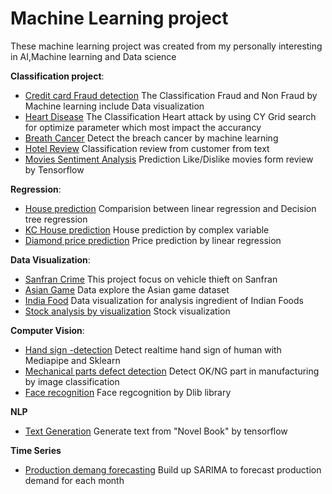 # Machine Learning project
These machine learning project was created from my personally interesting in AI,Machine learning and Data science

**Classification project**:
- [Credit card Fraud detection](https://github.com/Intraraksa/ML-projects/tree/master/Project/Credit%20Fraud%20Detection) The Classification Fraud and Non Fraud by Machine learning include Data visualization
- [Heart Disease](https://github.com/Intraraksa/ML-projects/tree/master/Project/Heart%20Disease) The Classification Heart attack by using CY Grid search for optimize parameter which most impact the accurancy
- [Breath Cancer](https://github.com/Intraraksa/ML-projects/tree/master/Project/Breath_cancer) Detect the breach cancer by machine learning
- [Hotel Review](https://github.com/Intraraksa/ML-projects/tree/master/Notebook/Hotel-review) Classification review from customer from text
- [Movies Sentiment Analysis](https://github.com/Intraraksa/ML-projects/tree/master/Project/Movie-review-sentiment) Prediction Like/Dislike movies form review by Tensorflow 


**Regression**:
- [House prediction](https://github.com/Intraraksa/ML-projects/tree/master/Project/House_prediction) Comparision between linear regression and  Decision tree regression
- [KC House prediction](https://github.com/Intraraksa/ML-projects/tree/master/Project/KC_house_prediction) House prediction by complex variable 
- [Diamond price prediction](https://github.com/Intraraksa/ML-projects/tree/master/Project/diamond) Price prediction by linear regression

**Data Visualization**:
- [Sanfran Crime](https://github.com/Intraraksa/ML-projects/tree/master/Project/Crime%20visualization) This project focus on vehicle thieft on Sanfran
- [Asian Game](https://github.com/Intraraksa/ML-projects/blob/master/Notebook/Asian_game.ipynb) Data explore the Asian game dataset
- [India Food](https://github.com/Intraraksa/ML-projects/blob/master/Notebook/Indian_foods.ipynb) Data visualization for analysis ingredient of Indian Foods
- [Stock analysis by visualization](https://github.com/Intraraksa/ML-projects/tree/master/Project/Stock-price-analysis) Stock visualization

**Computer Vision**:
- [Hand sign -detection](https://github.com/Intraraksa/ML-projects/tree/master/Project/Hand-sign-detection) Detect realtime hand sign of human with Mediapipe and Sklearn 
- [Mechanical parts defect detection](https://github.com/Intraraksa/ML-projects/tree/master/Project/Mechanic%20parts%20defect%20detection) Detect OK/NG part in manufacturing by image classification
- [Face recognition](https://github.com/Intraraksa/ML-projects/tree/master/Project/Face-recognition) Face regcognition by Dlib library

**NLP**
- [Text Generation](https://github.com/Intraraksa/ML-projects/tree/master/Project/Text_generation) Generate text from "Novel Book" by tensorflow

**Time Series**
- [Production demang forecasting](https://github.com/Intraraksa/ML-projects/tree/master/Project/Production%20demand%20forecasting) Build up SARIMA to forecast production demand for each month
